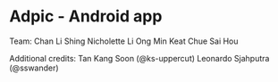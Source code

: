 # Adpic - Android app

Team:
Chan Li Shing
Nicholette Li
Ong Min Keat
Chue Sai Hou

Additional credits:
Tan Kang Soon (@ks-uppercut)
Leonardo Sjahputra (@sswander)
